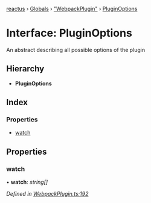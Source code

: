 [reactus](../README.md) › [Globals](../globals.md) › ["WebpackPlugin"](../modules/_webpackplugin_.md) › [PluginOptions](_webpackplugin_.pluginoptions.md)

# Interface: PluginOptions

An abstract describing all possible options of the plugin

## Hierarchy

* **PluginOptions**

## Index

### Properties

* [watch](_webpackplugin_.pluginoptions.md#watch)

## Properties

###  watch

• **watch**: *string[]*

*Defined in [WebpackPlugin.ts:192](https://github.com/Openovate/reactus/blob/b750986/src/WebpackPlugin.ts#L192)*

